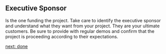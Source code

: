 ## Executive Sponsor

Is the one funding the project. Take care to identify the executive sponsor and
understand what they want from your project. They are your ultimate customers.
Be sure to provide with regular demos and confirm that the project is proceeding
according to their expectations.

[next: done](done.md)
